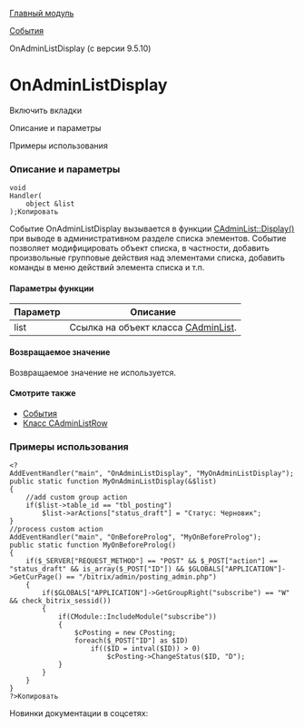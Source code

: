 [Главный модуль](/api_help/main/index.php)

[События](/api_help/main/events/index.php)

OnAdminListDisplay (с версии 9.5.10)

OnAdminListDisplay
==================

Включить вкладки

Описание и параметры

Примеры использования

### Описание и параметры

```
void
Handler(
	object &list
);Копировать
```

Событие OnAdminListDisplay вызывается в функции [CAdminList::Display()](/api_help/main/general/admin.section/classes/cadminlist/display.php) при выводе в административном разделе списка элементов. Событие позволяет модифицировать объект списка, в частности, добавить произвольные групповые действия над элементами списка, добавить команды в меню действий элемента списка и т.п.

#### Параметры функции

| Параметр | Описание |
| --- | --- |
| list | Ссылка на объект класса [CAdminList](/api_help/main/general/admin.section/classes/cadminlist/index.php). |

#### Возвращаемое значение

Возвращаемое значение не используется.

#### Смотрите также

* [События](http://dev.1c-bitrix.ru/learning/course/index.php?COURSE_ID=43&LESSON_ID=3493)
* [Класс CAdminListRow](/api_help/main/general/admin.section/classes/cadminlistrow/index.php)

### Примеры использования

```
<?
AddEventHandler("main", "OnAdminListDisplay", "MyOnAdminListDisplay");
public static function MyOnAdminListDisplay(&$list)
{
	//add custom group action
	if($list->table_id == "tbl_posting")
		$list->arActions["status_draft"] = "Статус: Черновик";
}
//process custom action
AddEventHandler("main", "OnBeforeProlog", "MyOnBeforeProlog");
public static function MyOnBeforeProlog()
{
	if($_SERVER["REQUEST_METHOD"] == "POST" && $_POST["action"] == "status_draft" && is_array($_POST["ID"]) && $GLOBALS["APPLICATION"]->GetCurPage() == "/bitrix/admin/posting_admin.php")
	{
		if($GLOBALS["APPLICATION"]->GetGroupRight("subscribe") == "W" && check_bitrix_sessid())
		{
			if(CModule::IncludeModule("subscribe"))
			{
				$cPosting = new CPosting;
				foreach($_POST["ID"] as $ID)
					if(($ID = intval($ID)) > 0)
						$cPosting->ChangeStatus($ID, "D");
			}
		}
	}
}
?>Копировать
```

Новинки документации в соцсетях: